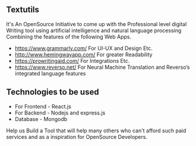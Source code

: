 ## Textutils
It's An OpenSource Initiative to come up with the Professional level digital Writing tool using artificial intelligence and natural language processing Combining the features of the following Web Apps.

- https://www.grammarly.com/    For UI-UX and Design Etc.
- http://www.hemingwayapp.com/  For greater Readability 
- https://prowritingaid.com/    For Integrations Etc.
- https://www.reverso.net/      For Neural Machine Translation and Reverso’s integrated language features

## Technologies to be used
- For Frontend - React.js 
- For Backend  - Nodejs and express.js
- Database     - Mongodb

Help us Build a Tool that will help many others who can't afford such paid services and as a inspiration for OpenSource Developers.

